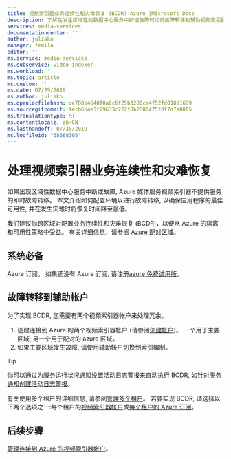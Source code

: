 ```yaml
---
title: 视频索引器业务连续性和灾难恢复 (BCDR)-Azure |Microsoft Docs
description: 了解在发生区域性的数据中心服务中断或故障时如何故障转移到辅助视频索引器帐户。
services: media-services
documentationcenter: ''
author: juliako
manager: femila
editor: ''
ms.service: media-services
ms.subservice: video-indexer
ms.workload: ''
ms.topic: article
ms.custom: ''
ms.date: 07/29/2019
ms.author: juliako
ms.openlocfilehash: ce788b4640f0a6c6f25b3280ce4f52fd018d1699
ms.sourcegitcommit: fecb6bae3f29633c222f0b2680475f8f7d7a8885
ms.translationtype: MT
ms.contentlocale: zh-CN
ms.lasthandoff: 07/30/2019
ms.locfileid: "68668305"
---
```

# <a name="handle-video-indexer-business-continuity-and-disaster-recovery"></a>处理视频索引器业务连续性和灾难恢复

如果出现区域性数据中心服务中断或故障, Azure 媒体服务视频索引器不提供服务的即时故障转移。 本文介绍如何配置环境以进行故障转移, 以确保应用程序的最佳可用性, 并在发生灾难时将恢复时间降至最低。

我们建议你跨区域对配置业务连续性和灾难恢复 (BCDR)，以便从 Azure 的隔离和可用性策略中受益。 有关详细信息，请参阅 [Azure 配对区域](https://docs.microsoft.com/azure/best-practices-availability-paired-regions)。

## <a name="prerequisites"></a>系统必备 

Azure 订阅。 如果还没有 Azure 订阅, 请注册[azure 免费试用版](https://azure.microsoft.com/free/)。

## <a name="failover-to-a-secondary-account"></a>故障转移到辅助帐户

为了实现 BCDR, 您需要有两个视频索引器帐户来处理冗余。

1. 创建连接到 Azure 的两个视频索引器帐户 (请参阅[创建帐户](connect-to-azure.md))。 一个用于主要区域, 另一个用于配对的 azure 区域。 
1. 如果主要区域发生故障, 请使用辅助帐户切换到索引编制。

> [!TIP]
> 你可以通过为服务运行状况通知设置活动日志警报来自动执行 BCDR, 如针对[服务通知创建活动日志警报](../../service-health/alerts-activity-log-service-notifications.md)。

有关使用多个租户的详细信息, 请参阅[管理多个租户](manage-multiple-tenants.md)。 若要实现 BCDR, 请选择以下两个选项之一:每个租户的[视频索引器帐户](manage-multiple-tenants.md#video-indexer-account-per-tenant)或[每个租户的 Azure 订阅](manage-multiple-tenants.md#azure-subscription-per-tenant)。

## <a name="next-steps"></a>后续步骤

[管理连接到 Azure 的视频索引器帐户](manage-account-connected-to-azure.md)。
